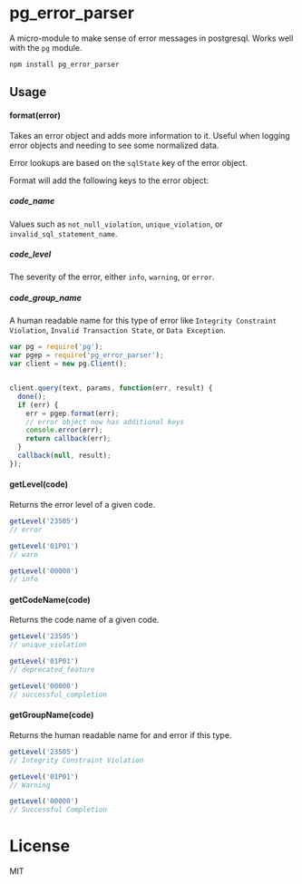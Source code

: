 pg_error_parser
===

A micro-module to make sense of error messages in postgresql. Works well with the `pg` module.

```
npm install pg_error_parser
```

Usage
---

#### format(error)

Takes an error object and adds more information to it. Useful when logging error objects and needing to see some normalized data.

Error lookups are based on the `sqlState` key of the error object.

Format will add the following keys to the error object:

##### code_name

Values such as `not_null_violation`, `unique_violation`, or `invalid_sql_statement_name`.

##### code_level

The severity of the error, either `info`, `warning`, or `error`.

##### code_group_name

A human readable name for this type of error like `Integrity Constraint Violation`, `Invalid Transaction State`, or `Data Exception`.


```js
var pg = require('pg');
var pgep = require('pg_error_parser');
var client = new pg.Client();


client.query(text, params, function(err, result) {
  done();
  if (err) {
    err = pgep.format(err);
    // error object now has additional keys
    console.error(err);
    return callback(err);
  }
  callback(null, result);
});

```

#### getLevel(code)

Returns the error level of a given code.

```js
getLevel('23505')
// error

getLevel('01P01')
// warn

getLevel('00000')
// info
```

#### getCodeName(code)

Returns the code name of a given code.

```js
getLevel('23505')
// unique_violation

getLevel('01P01')
// deprecated_feature

getLevel('00000')
// successful_completion
```

#### getGroupName(code)

Returns the human readable name for and error if this type.

```js
getLevel('23505')
// Integrity Constraint Violation

getLevel('01P01')
// Warning

getLevel('00000')
// Successful Completion
```

License
===

MIT
